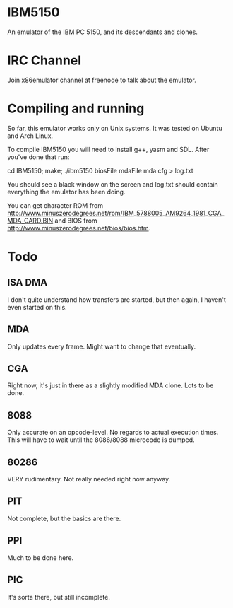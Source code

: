 IBM5150
=======

An emulator of the IBM PC 5150, and its descendants and clones.

IRC Channel
===========

Join x86emulator channel at freenode to talk about the emulator.

Compiling and running
=====================

So far, this emulator works only on Unix systems. It was tested on Ubuntu and Arch Linux.

To compile IBM5150 you will need to install g++, yasm and SDL. After you've done that run:

cd IBM5150; make; ./ibm5150 biosFile mdaFile mda.cfg > log.txt

You should see a black window on the screen and log.txt should contain everything the emulator has been doing.

You can get character ROM from http://www.minuszerodegrees.net/rom/IBM_5788005_AM9264_1981_CGA_MDA_CARD.BIN and BIOS from http://www.minuszerodegrees.net/bios/bios.htm.

Todo
====

ISA DMA
-------

I don't quite understand how transfers are started, but then again, I haven't even started on this.

MDA
---

Only updates every frame. Might want to change that eventually.

CGA
---

Right now, it's just in there as a slightly modified MDA clone. Lots to be done.

8088
----

Only accurate on an opcode-level. No regards to actual execution times. This will have to wait until the 8086/8088 microcode is dumped.

80286
-----

VERY rudimentary. Not really needed right now anyway.

PIT
---

Not complete, but the basics are there.

PPI
---

Much to be done here.

PIC
---

It's sorta there, but still incomplete.

